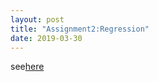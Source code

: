 ```yaml
---
layout: post
title: "Assignment2:Regression"
date: 2019-03-30
---
```

see[here](https://github.com/rshhh/rshhh.github.io/blob/master/microecon/assignment2.md)
